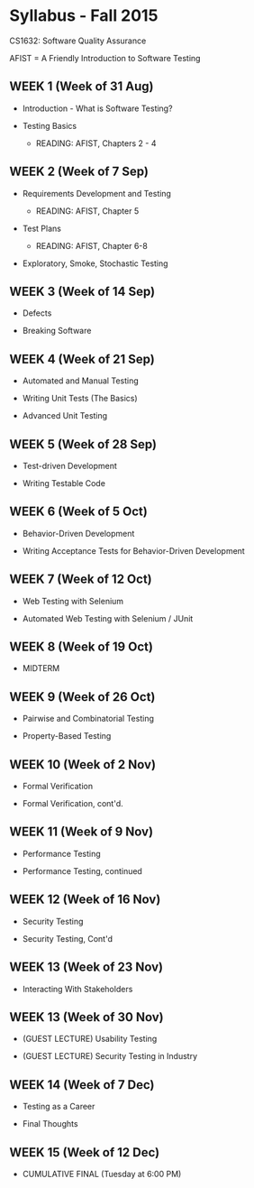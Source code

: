 # Syllabus - Fall 2015
CS1632: Software Quality Assurance

AFIST = A Friendly Introduction to Software Testing

## WEEK 1 (Week of 31 Aug)
*  Introduction - What is Software Testing?

* Testing Basics
  * READING: AFIST, Chapters 2 - 4

## WEEK 2 (Week of 7 Sep)
* Requirements Development and Testing
  * READING: AFIST, Chapter 5

* Test Plans
  * READING: AFIST, Chapter 6-8

* Exploratory, Smoke, Stochastic Testing

## WEEK 3 (Week of 14 Sep)
* Defects

* Breaking Software

## WEEK 4 (Week of 21 Sep)
* Automated and Manual Testing

* Writing Unit Tests (The Basics)

* Advanced Unit Testing

## WEEK 5 (Week of 28 Sep)

* Test-driven Development

* Writing Testable Code

## WEEK 6 (Week of 5 Oct)

* Behavior-Driven Development

* Writing Acceptance Tests for Behavior-Driven Development

## WEEK 7 (Week of 12 Oct)

* Web Testing with Selenium

* Automated Web Testing with Selenium / JUnit

## WEEK 8 (Week of 19 Oct)

* MIDTERM

## WEEK 9 (Week of 26 Oct)

* Pairwise and Combinatorial Testing

* Property-Based Testing

## WEEK 10 (Week of 2 Nov)

* Formal Verification

* Formal Verification, cont'd.

## WEEK 11 (Week of 9 Nov)

* Performance Testing

* Performance Testing, continued

## WEEK 12 (Week of 16 Nov)

* Security Testing

* Security Testing, Cont'd

## WEEK 13 (Week of 23 Nov)

* Interacting With Stakeholders

## WEEK 13 (Week of 30 Nov)

* (GUEST LECTURE) Usability Testing

* (GUEST LECTURE) Security Testing in Industry

## WEEK 14 (Week of 7 Dec)

* Testing as a Career

* Final Thoughts

## WEEK 15 (Week of 12 Dec)

* CUMULATIVE FINAL (Tuesday at 6:00 PM)
